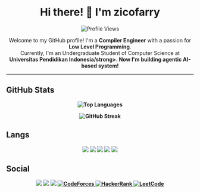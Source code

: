<h1 align="center">Hi there! 👋 I'm zicofarry</h1>

<p align="center">
  <img src="https://komarev.com/ghpvc/?username=zicofarry&style=plastic" alt="Profile Views">
</p>

<p align="center">
  Welcome to my GitHub profile! I'm a <strong>Compiler Engineer</strong> with a passion for <strong>Low Level Programming</strong>. <br>
  Currently, I'm an Undergraduate Student of Computer Science at <strong>Universitas Pendidikan Indonesia/strong>. Now I'm building agentic AI-based system!
</p>

---

## GitHub Stats
<p align="center">
  <img src="https://github-readme-stats.vercel.app/api/top-langs/?username=zicofarry&layout=compact&hide=jupyter%20notebook&langs_count=10&theme=tokyonight" alt="Top Languages" />
</p>
<p align="center">
  <img src="https://streak-stats.demolab.com/?user=zicofarry&theme=tokyonight)](https://git.io/streak-stats" alt="GitHub Streak" />
</p>


## Langs 
<p align="center">
  <img src="https://img.shields.io/badge/C-00599C?style=for-the-badge&logo=c&logoColor=white" />
  <img src="https://img.shields.io/badge/C%2B%2B-00599C?style=for-the-badge&logo=c%2B%2B&logoColor=white" />
  <img src="https://img.shields.io/badge/PHP-777BB4?style=for-the-badge&logo=php&logoColor=white" />
  <img src="https://img.shields.io/badge/Python-FFD43B?style=for-the-badge&logo=python&logoColor=blue" />
  <img src="https://img.shields.io/badge/JavaScript-323330?style=for-the-badge&logo=javascript&logoColor=F7DF1E" />
</p>

## Social
<p align="center">
  <a href="mailto:mhmmdzmslm36@gmail.com"><img src="https://img.shields.io/badge/Gmail-D14836?style=for-the-badge&logo=gmail&logoColor=white" /></a>
  <a href="https://www.linkedin.com/in/muhammad-azmi-salam-2b9a162b6"><img src="https://img.shields.io/badge/LinkedIn-0077B5?style=for-the-badge&logo=linkedin&logoColor=white" /></a>
  <a href="https://instagram.com/mhmmdzmslm_36"><img src="https://img.shields.io/badge/Instagram-E4405F?style=for-the-badge&logo=instagram&logoColor=white" /></a>
  <a href="https://codeforces.com/profile/zicofarry/">
    <img src="https://img.shields.io/badge/Codeforces-445f9d?style=for-the-badge&logo=Codeforces&logoColor=white" alt="CodeForces">
  </a>
  <a href="https://www.hackerrank.com/profile/mhmmdzmslm36">
    <img src="https://img.shields.io/badge/-Hackerrank-2EC866?style=for-the-badge&logo=HackerRank&logoColor=white" alt="HackerRank">
  </a>
  <a href="https://leetcode.com/zicofarry/">
    <img src="https://img.shields.io/badge/-LeetCode-FFA116?style=for-the-badge&logo=LeetCode&logoColor=black" alt="LeetCode">
  </a>
</p>
